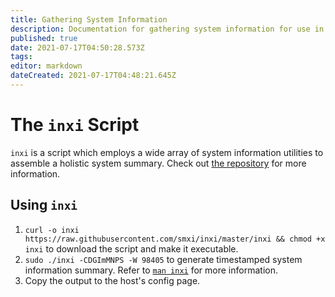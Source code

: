 ```yaml
---
title: Gathering System Information
description: Documentation for gathering system information for use in host configuration pages
published: true
date: 2021-07-17T04:50:28.573Z
tags: 
editor: markdown
dateCreated: 2021-07-17T04:48:21.645Z
---
```


# The `inxi` Script
`inxi` is a script which employs a wide array of system information utilities to assemble a holistic system summary. Check out [the repository](https://github.com/smxi/inxi) for more information.

## Using `inxi`
1. `curl -o inxi  https://raw.githubusercontent.com/smxi/inxi/master/inxi && chmod +x inxi`
to download the script and make it executable.
2. `sudo ./inxi -CDGImMNPS -W 98405`
to generate timestamped system information summary. Refer to [`man inxi`](http://manpages.ubuntu.com/manpages/bionic/man1/inxi.1.html) for more information.
3. Copy the output to the host's config page.